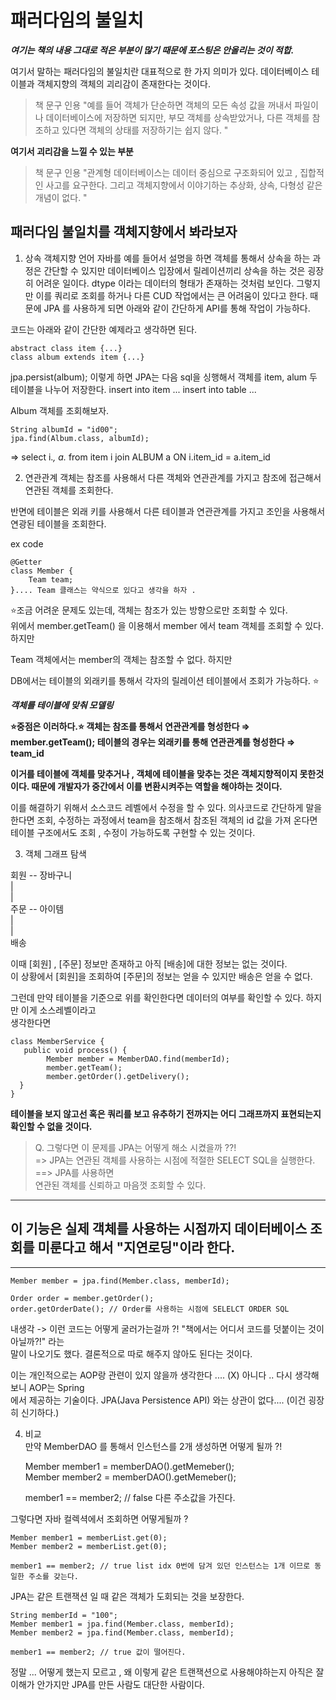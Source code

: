 # 패러다임의 불일치

***여기는 책의 내용 그대로 적은 부분이 많기 때문에 포스팅은 안올리는 것이 적합.***

여기서 말하는 패러다임의 불일치란 대표적으로 한 가지 의미가 있다.
데이터베이스 테이블과 객체지향의 객체의 괴리감이 존재한다는 것이다.

> 책 문구 인용
"예를 들어 객체가 단순하면 객체의 모든 속성 값을 꺼내서 파일이나 데이터베이스에 저장하면 되지만, 부모 객체를 상속받았거나, 다른 객체를 참조하고 있다면 객체의 상태를 저장하기는 쉽지 않다. "


**여기서 괴리감을 느낄 수 있는 부분**
> 책 문구 인용
> "관계형 데이터베이스는 데이터 중심으로 구조화되어 있고 , 집합적인 사고를 요구한다. 그리고 객체지향에서 이야기하는 추상화, 상속, 다형성 같은 개념이 없다. "

## 패러다임 불일치를 객체지향에서 봐라보자

1. 상속
   객체지향 언어 자바를 예를 들어서 설명을 하면 객체를 통해서 상속을 하는 과정은 간단할 수 있지만 데이터베이스 입장에서 릴레이션끼리 상속을 하는 것은 굉장히 어려운 일이다. dtype 이라는 데이터의 형태가 존재하는 것처럼 보인다.
   그렇지만 이를 쿼리로 조회를 하거나 다른 CUD 작업에서는 큰 어려움이 있다고 한다. 때문에 JPA 를 사용하게 되면 아래와 같이 간단하게 API를 통해 작업이 가능하다.

코드는 아래와 같이 간단한 예제라고 생각하면 된다.

    abstract class item {...}
    class album extends item {...}


jpa.persist(album);
이렇게 하면 JPA는 다음 sql을 싱행해서 객체를 item, alum 두 테이블을 나누어 저장한다.
insert into item ...
insert into table ...

Album 객체를 조회해보자.

	String albumId = "id00";
	jpa.find(Album.class, albumId);

⇒ select i.*, a.*
from item i
join ALBUM a ON i.item_id = a.item_id

2. 연관관계
   객체는 참조를 사용해서 다른 객체와 연관관계를 가지고 참조에 접근해서 연관된 객체를 조회한다.

반면에 테이블은 외래 키를 사용해서 다른 테이블과 연관관계를 가지고 조인을 사용해서 연광된 테이블을 조회한다.

ex code

	@Getter
	class Member {
		Team team;
	}.... Team 클래스는 약식으로 있다고 생각을 하자 .


⭐️조금 어려운 문제도 있는데, 객체는 참조가 있는 방향으로만 조회할 수 있다.    
위에서 member.getTeam() 을 이용해서 member 에서 team 객체를 조회할 수 있다. 하지만

Team 객체에서는 member의 객체는 참조할 수 없다. 하지만

DB에서는 테이블의 외래키를 통해서 각자의 릴레이션 테이블에서 조회가 가능하다. ⭐️


***객체를 테이블에 맞춰 모델링***

**⭐️중점은 이러하다.⭐️
객체는 참조를 통해서 연관관계를 형성한다 ⇒ member.getTeam();
테이블의 경우는 외래키를 통해 연관관계를 형성한다 ⇒ team_id**

**이거를 테이블에 객체를 맞추거나 , 객체에 테이블을 맞추는 것은 객체지향적이지 못한것이다. 때문에 개발자가 중간에서 이를 변환시켜주는 역할을 해야하는 것이다.**

이를 해결하기 위해서 소스코드 레벨에서 수정을 할 수 있다. 의사코드로 간단하게 말을 한다면 조회, 수정하는 과정에서 team을 참조해서 참조된 객체의 id 값을 가져 온다면 테이블 구조에서도 조회 , 수정이 가능하도록 구현할 수 있는 것이다.

3. 객체 그래프 탐색

 회원 -- 장바구니   
  |  
  |  
 주문 -- 아이템  
 |  
 |  
배송  

이때 [회원] , [주문] 정보만 존재하고 아직 [배송]에 대한 정보는 없는 것이다.  
이 상황에서 [회원]을 조회하여 [주문]의 정보는 얻을 수 있지만 배송은 얻을 수 없다.

그런데 만약 테이블을 기준으로 위를 확인한다면 데이터의 여부를 확인할 수 있다. 하지만 이게 소스레벨이라고  
생각한다면 

    class MemberService {
       public void process() {
            Member member = MemberDAO.find(memberId);
            member.getTeam();
            member.getOrder().getDelivery();
      }
    }

**테이블을 보지 않고선 혹은 쿼리를 보고 유추하기 전까지는 어디 그래프까지 표현되는지 확인할 수 없을 것이다.**

> Q. 그렇다면 이 문제를 JPA는 어떻게 해소 시켰을까 ??!  
> => JPA는 연관된 객체를 사용하는 시점에 적절한 SELECT SQL을 실행한다. ==> JPA를 사용하면   
> 연관된 객체를 신뢰하고 마음껏 조회할 수 있다. 

---
## 이 기능은 실제 객체를 사용하는 시점까지 데이터베이스 조회를 미룬다고 해서 "지연로딩"이라 한다.

---

    Member member = jpa.find(Member.class, memberId);
    
    Order order = member.getOrder();
    order.getOrderDate(); // Order를 사용하는 시점에 SELELCT ORDER SQL 

내생각 -> 이런 코드는 어떻게 굴러가는걸까 ?! "책에서는 어디서 코드를 덧붙이는 것이 아닐까?!" 라는  
말이 나오기도 했다. 결론적으로 따로 해주지 않아도 된다는 것이다.  
  
이는 개인적으로는 AOP랑 관련이 있지 않을까 생각한다 .... (X) 아니다 .. 다시 생각해보니 AOP는 Spring  
에서 제공하는 기술이다. JPA(Java Persistence API) 와는 상관이 없다.... (이건 굉장히 신기하다.)

4. 비교  
만약 MemberDAO 를 통해서 인스턴스를 2개 생성하면 어떻게 될까 ?!    
    

    Member member1 = memberDAO().getMemeber();  
    Member member2 = memberDAO().getMemeber();

    member1 == member2; // false 다른 주소값을 가진다.

그렇다면 자바 컬렉셕에서 조회하면 어떻게될까 ?

    Member member1 = memberList.get(0);  
    Member member2 = memberList.get(0);

    member1 == member2; // true list idx 0번에 담겨 있던 인스턴스는 1개 이므로 동일한 주소를 갖는다.

JPA는 같은 트랜잭션 일 때 같은 객체가 도회되는 것을 보장한다. 

    String memberId = "100";
    Member member1 = jpa.find(Member.class, memberId);  
    Member member2 = jpa.find(Member.class, memberId);

    member1 == member2; // true 값이 떨어진다. 


정말 ... 어떻게 했는지 모르고 , 왜 이렇게 같은 트랜잭션으로 사용해야하는지 아직은 잘 이해가 안가지만 JPA를 만든 사람도 대단한 사람이다. 